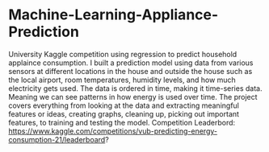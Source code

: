 # Machine-Learning-Appliance-Prediction
University Kaggle competition using regression to predict household applaince consumption.
I built a prediction model using data from various sensors at different locations in the house and outside the house such as the local airport, room temperatures, humidity levels, and how much electricity gets used. The data is ordered in time, making it time-series data. Meaning we can see patterns in how energy is used over time. The project covers everything from looking at the data and extracting meaningful features or ideas, creating graphs, cleaning up, picking out important features, to training and testing the model.
Competition Leaderbord:
https://www.kaggle.com/competitions/vub-predicting-energy-consumption-21/leaderboard?
